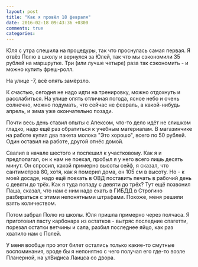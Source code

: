 ```yaml
---
layout: post
title: "Как я провёл 18 февраля"
date: 2016-02-18 09:43:36 +0300
comments: true
categories: 
---
```

Юля с утра спешила на процедуры, так что проснулась самая первая. Я отвёз Полю в школу и вернулся за Юлей, так что мы сэкономили 35 рублей на маршрутке. Три (или лучше четыре) раза так сэкономить - и можно купить фреш-ролл.

На улице -7, всё опять замёрзло.

К счастью, сегодня не надо идти на тренировку, можно отдохнуть и расслабиться. На улице опять отличная погода, ясное небо и очень солнечно, можно подумать, что сейчас не февраль, а какой-нибудь апрель, и зима уже окончательно позади.

Почти весь день ставил опыты с Апексом, что-то дело идёт не слишком гладко, надо ещё раз обратиться к учебным материалам. В магазинчике на работе купил два пакета молока "Это хорошо", всего по 50 рублей. Один оставил на работе, другой отнёс домой.

Свалил в начале шестого и поспешил к участковому. Как я и предполагал, он к нам не поехал, пробыл я у него всего лишь десять минут. Он спросил, какой примерно высоты сейф, я сказал, что сантиметров 80, хотя, как я померил дома, он 105 см в высоту. Но - к моей досаде, надо ещё поехать в ОВД поставить печать в рабочий день с девяти до трёх. Как я туда попаду с девяти до трёх? Тут ещё позвонил Паша, сказал, что нам с ним надо ехать в ГИБДД в Строгино разбираться с этими непонятными штрафами. Похоже, меня решили взять количеством.

Потом забрал Полю из школы. Юля пришла примерно через полчаса. Я приготовил пасту карбонара из остатков - вытряс последние спагетти, порезал остатки ветчины и сала, разбил последнее яйцо, как раз хватило нам с Полей.


У меня вообще про этот билет остались только какие-то смутные воспоминания, вроде бы я непонятно с чего получал его где-то возле Планерной, на улВидиса Лаицса со двора.